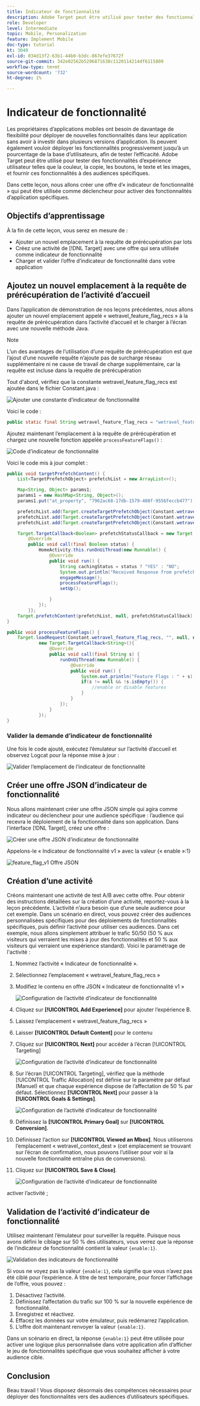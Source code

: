 ```yaml
---
title: Indicateur de fonctionnalité
description: Adobe Target peut être utilisé pour tester des fonctionnalités d’expérience utilisateur telles que la couleur, la copie, les boutons, le texte et les images, et fournir ces fonctionnalités à des audiences spécifiques.
role: Developer
level: Intermediate
topic: Mobile, Personalization
feature: Implement Mobile
doc-type: tutorial
kt: 3040
exl-id: 034d13f2-63b1-44b0-b3dc-867efe37672f
source-git-commit: 342e02562b5296871638c1120114214df6115809
workflow-type: tm+mt
source-wordcount: '732'
ht-degree: 1%

---
```


# Indicateur de fonctionnalité

Les propriétaires d’applications mobiles ont besoin de davantage de flexibilité pour déployer de nouvelles fonctionnalités dans leur application sans avoir à investir dans plusieurs versions d’application. Ils peuvent également vouloir déployer les fonctionnalités progressivement jusqu’à un pourcentage de la base d’utilisateurs, afin de tester l’efficacité. Adobe Target peut être utilisé pour tester des fonctionnalités d’expérience utilisateur telles que la couleur, la copie, les boutons, le texte et les images, et fournir ces fonctionnalités à des audiences spécifiques.

Dans cette leçon, nous allons créer une offre d’« indicateur de fonctionnalité » qui peut être utilisée comme déclencheur pour activer des fonctionnalités d’application spécifiques.

## Objectifs d’apprentissage

À la fin de cette leçon, vous serez en mesure de :

* Ajouter un nouvel emplacement à la requête de prérécupération par lots
* Créez une activité de [!DNL Target] avec une offre qui sera utilisée comme indicateur de fonctionnalité
* Charger et valider l’offre d’indicateur de fonctionnalité dans votre application

## Ajoutez un nouvel emplacement à la requête de prérécupération de l’activité d’accueil

Dans l’application de démonstration de nos leçons précédentes, nous allons ajouter un nouvel emplacement appelé « wetravel_feature_flag_recs » à la requête de prérécupération dans l’activité d’accueil et le charger à l’écran avec une nouvelle méthode Java.

>[!NOTE]
>
>L’un des avantages de l’utilisation d’une requête de prérécupération est que l’ajout d’une nouvelle requête n’ajoute pas de surcharge réseau supplémentaire ni ne cause de travail de charge supplémentaire, car la requête est incluse dans la requête de prérécupération

Tout d&#39;abord, vérifiez que la constante wetravel_feature_flag_recs est ajoutée dans le fichier Constant.java :

![Ajouter une constante d’indicateur de fonctionnalité](assets/feature_flag_constant.jpg)

Voici le code :

```java
public static final String wetravel_feature_flag_recs = "wetravel_feature_flag_recs";
```

Ajoutez maintenant l’emplacement à la requête de prérécupération et chargez une nouvelle fonction appelée `processFeatureFlags()` :

![Code d’indicateur de fonctionnalité](assets/feature_flag_code.jpg)

Voici le code mis à jour complet :

```java
public void targetPrefetchContent() {
    List<TargetPrefetchObject> prefetchList = new ArrayList<>();

    Map<String, Object> params1;
    params1 = new HashMap<String, Object>();
    params1.put("at_property", "7962ac68-17db-1579-408f-9556feccb477");

    prefetchList.add(Target.createTargetPrefetchObject(Constant.wetravel_engage_home, params1));
    prefetchList.add(Target.createTargetPrefetchObject(Constant.wetravel_engage_search, params1));
    prefetchList.add(Target.createTargetPrefetchObject(Constant.wetravel_feature_flag_recs, params1));

    Target.TargetCallback<Boolean> prefetchStatusCallback = new Target.TargetCallback<Boolean>() {
        @Override
        public void call(final Boolean status) {
            HomeActivity.this.runOnUiThread(new Runnable() {
                @Override
                public void run() {
                    String cachingStatus = status ? "YES" : "NO";
                    System.out.println("Received Response from prefetch : " + cachingStatus);
                    engageMessage();
                    processFeatureFlags();
                    setUp();

                }
            });
        }};
    Target.prefetchContent(prefetchList, null, prefetchStatusCallback);
}

public void processFeatureFlags() {
    Target.loadRequest(Constant.wetravel_feature_flag_recs, "", null, null, null,
            new Target.TargetCallback<String>(){
                @Override
                public void call(final String s) {
                    runOnUiThread(new Runnable() {
                        @Override
                        public void run() {
                            System.out.println("Feature Flags : " + s);
                            if(s != null && !s.isEmpty()) {
                                //enable or disable features
                            }
                        }
                    });
                }
            });
}
```

### Valider la demande d’indicateur de fonctionnalité

Une fois le code ajouté, exécutez l’émulateur sur l’activité d’accueil et observez Logcat pour la réponse mise à jour :

![Valider l’emplacement de l’indicateur de fonctionnalité](assets/feature_flag_code_logcat.jpg)

## Créer une offre JSON d’indicateur de fonctionnalité

Nous allons maintenant créer une offre JSON simple qui agira comme indicateur ou déclencheur pour une audience spécifique : l’audience qui recevra le déploiement de la fonctionnalité dans son application. Dans l’interface [!DNL Target], créez une offre :

![Créer une offre JSON d’indicateur de fonctionnalité](assets/feature_flag_json_offer.jpg)

Appelons-le « Indicateur de fonctionnalité v1 » avec la valeur {« enable »:1}

![feature_flag_v1 Offre JSON](assets/feature_flag_json_name.jpg)

## Création d’une activité

Créons maintenant une activité de test A/B avec cette offre. Pour obtenir des instructions détaillées sur la création d’une activité, reportez-vous à la leçon précédente. L’activité n’aura besoin que d’une seule audience pour cet exemple. Dans un scénario en direct, vous pouvez créer des audiences personnalisées spécifiques pour des déploiements de fonctionnalités spécifiques, puis définir l’activité pour utiliser ces audiences. Dans cet exemple, nous allons simplement attribuer le trafic 50/50 (50 % aux visiteurs qui verraient les mises à jour des fonctionnalités et 50 % aux visiteurs qui verraient une expérience standard). Voici le paramétrage de l&#39;activité :

1. Nommez l’activité « Indicateur de fonctionnalité ».
1. Sélectionnez l’emplacement « wetravel_feature_flag_recs »
1. Modifiez le contenu en offre JSON « Indicateur de fonctionnalité v1 »

   ![Configuration de l’activité d’indicateur de fonctionnalité](assets/feature_flag_activity.jpg)

1. Cliquez sur **[!UICONTROL Add Experience]** pour ajouter l’expérience B.
1. Laissez l’emplacement « wetravel_feature_flag_recs »
1. Laisser **[!UICONTROL Default Content]** pour le contenu
1. Cliquez sur **[!UICONTROL Next]** pour accéder à l’écran [!UICONTROL Targeting]

   ![Configuration de l’activité d’indicateur de fonctionnalité](assets/feature_flag_activity_2.jpg)

1. Sur l’écran [!UICONTROL Targeting], vérifiez que la méthode [!UICONTROL Traffic Allocation] est définie sur le paramètre par défaut (Manuel) et que chaque expérience dispose de l’affectation de 50 % par défaut. Sélectionnez **[!UICONTROL Next]** pour passer à la **[!UICONTROL Goals & Settings]**.

   ![Configuration de l’activité d’indicateur de fonctionnalité](assets/feature_flag_activity_3.jpg)

1. Définissez la **[!UICONTROL Primary Goal]** sur **[!UICONTROL Conversion]**.
1. Définissez l’action sur **[!UICONTROL Viewed an Mbox]**. Nous utiliserons l’emplacement « wetravel_context_dest » (cet emplacement se trouvant sur l’écran de confirmation, nous pouvons l’utiliser pour voir si la nouvelle fonctionnalité entraîne plus de conversions).
1. Cliquez sur **[!UICONTROL Save & Close]**.

   ![Configuration de l’activité d’indicateur de fonctionnalité](assets/feature_flag_activity_4.jpg)

activer l’activité ;

## Validation de l’activité d’indicateur de fonctionnalité

Utilisez maintenant l’émulateur pour surveiller la requête. Puisque nous avons défini le ciblage sur 50 % des utilisateurs, vous verrez que la réponse de l’indicateur de fonctionnalité contient la valeur `{enable:1}`.

![Validation des indicateurs de fonctionnalité](assets/feature_flag_validation.jpg)

Si vous ne voyez pas la valeur `{enable:1}`, cela signifie que vous n’avez pas été ciblé pour l’expérience. À titre de test temporaire, pour forcer l’affichage de l’offre, vous pouvez :

1. Désactivez l’activité.
1. Définissez l’affectation du trafic sur 100 % sur la nouvelle expérience de fonctionnalité.
1. Enregistrez et réactivez.
1. Effacez les données sur votre émulateur, puis redémarrez l’application.
1. L’offre doit maintenant renvoyer la valeur `{enable:1}`.

Dans un scénario en direct, la réponse `{enable:1}` peut être utilisée pour activer une logique plus personnalisée dans votre application afin d’afficher le jeu de fonctionnalités spécifique que vous souhaitez afficher à votre audience cible.

## Conclusion

Beau travail ! Vous disposez désormais des compétences nécessaires pour déployer des fonctionnalités vers des audiences d’utilisateurs spécifiques.
